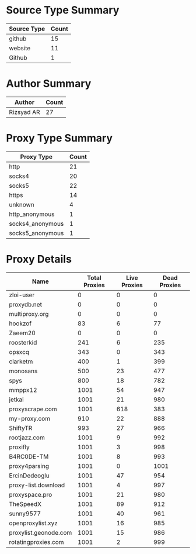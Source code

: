 # Source Type Summary

| Source Type | Count |
|-------------|-------|
| github | 15 |
| website | 11 |
| Github | 1 |


# Author Summary

| Author | Count |
|--------|-------|
| Rizsyad AR | 27 |


# Proxy Type Summary

| Proxy Type | Count |
|------------|-------|
| http | 21 |
| socks4 | 20 |
| socks5 | 22 |
| https | 14 |
| unknown | 4 |
| http_anonymous | 1 |
| socks4_anonymous | 1 |
| socks5_anonymous | 1 |


# Proxy Details

| Name | Total Proxies | Live Proxies | Dead Proxies |
|------|---------------|--------------|---------------|
| zloi-user | 0 | 0 | 0 |
| proxydb.net | 0 | 0 | 0 |
| multiproxy.org | 0 | 0 | 0 |
| hookzof | 83 | 6 | 77 |
| Zaeem20 | 0 | 0 | 0 |
| roosterkid | 241 | 6 | 235 |
| opsxcq | 343 | 0 | 343 |
| clarketm | 400 | 1 | 399 |
| monosans | 500 | 23 | 477 |
| spys | 800 | 18 | 782 |
| mmppx12 | 1001 | 54 | 947 |
| jetkai | 1001 | 21 | 980 |
| proxyscrape.com | 1001 | 618 | 383 |
| my-proxy.com | 910 | 22 | 888 |
| ShiftyTR | 993 | 27 | 966 |
| rootjazz.com | 1001 | 9 | 992 |
| proxifly | 1001 | 3 | 998 |
| B4RC0DE-TM | 1001 | 8 | 993 |
| proxy4parsing | 1001 | 0 | 1001 |
| ErcinDedeoglu | 1001 | 47 | 954 |
| proxy-list.download | 1001 | 4 | 997 |
| proxyspace.pro | 1001 | 21 | 980 |
| TheSpeedX | 1001 | 89 | 912 |
| sunny9577 | 1001 | 40 | 961 |
| openproxylist.xyz | 1001 | 16 | 985 |
| proxylist.geonode.com | 1001 | 15 | 986 |
| rotatingproxies.com | 1001 | 2 | 999 |
